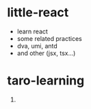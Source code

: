 # little-react

* learn react
* some related practices
* dva, umi, antd
* and other (jsx, tsx...)


# taro-learning
1. 
